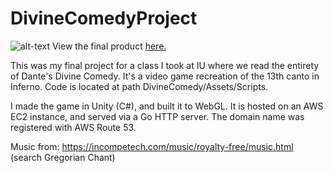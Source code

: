 # DivineComedyProject
![alt-text](https://theimaginativeconservative.org/wp-content/uploads/2015/07/DivineComedyFresco.jpg)
View the final product [here.](http://saturten.com)

This was my final project for a class I took at IU where we read the entirety of Dante's Divine Comedy. It's a video game recreation of the 13th canto in Inferno. Code is located at path DivineComedy/Assets/Scripts.

I made the game in Unity (C#), and built it to WebGL. It is hosted on an AWS EC2 instance, and served via a Go HTTP server. The domain name was registered with AWS Route 53.

Music from: https://incompetech.com/music/royalty-free/music.html (search Gregorian Chant)
